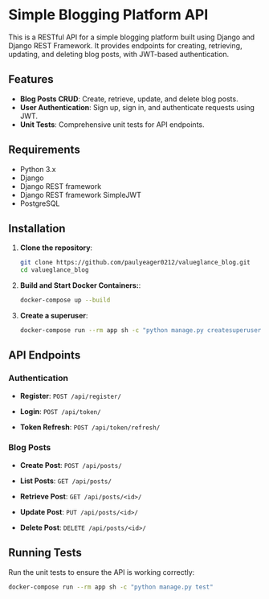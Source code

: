 # Simple Blogging Platform API

This is a RESTful API for a simple blogging platform built using Django and Django REST Framework. It provides endpoints for creating, retrieving, updating, and deleting blog posts, with JWT-based authentication.

## Features

- **Blog Posts CRUD**: Create, retrieve, update, and delete blog posts.
- **User Authentication**: Sign up, sign in, and authenticate requests using JWT.
- **Unit Tests**: Comprehensive unit tests for API endpoints.

## Requirements

- Python 3.x
- Django
- Django REST framework
- Django REST framework SimpleJWT
- PostgreSQL

## Installation

1. **Clone the repository**:

    ```bash
    git clone https://github.com/paulyeager0212/valueglance_blog.git
    cd valueglance_blog
    ```

2. **Build and Start Docker Containers:**:
    ```bash
    docker-compose up --build
    ```

3. **Create a superuser**:

    ```bash
    docker-compose run --rm app sh -c "python manage.py createsuperuser"
    ```


## API Endpoints

### Authentication

- **Register**: `POST /api/register/`

- **Login**: `POST /api/token/`

- **Token Refresh**: `POST /api/token/refresh/`

### Blog Posts

- **Create Post**: `POST /api/posts/`

- **List Posts**: `GET /api/posts/`

- **Retrieve Post**: `GET /api/posts/<id>/`

- **Update Post**: `PUT /api/posts/<id>/`

- **Delete Post**: `DELETE /api/posts/<id>/`

## Running Tests

Run the unit tests to ensure the API is working correctly:

```bash
docker-compose run --rm app sh -c "python manage.py test"

